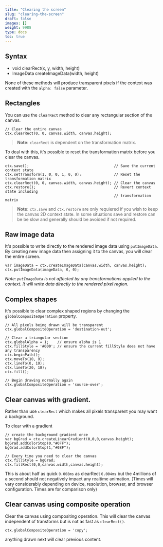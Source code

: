 ```yaml
---
title: "Clearing the screen"
slug: "clearing-the-screen"
draft: false
images: []
weight: 9988
type: docs
toc: true
---
```


## Syntax
 - void clearRect(x, y, width, height)
 - ImageData createImageData(width, height)

None of these methods will produce transparent pixels if the context was created with the `alpha: false` parameter.

## Rectangles
You can use the `clearRect` method to clear any rectangular section of the canvas.

<!-- language: lang-js -->

    // Clear the entire canvas
    ctx.clearRect(0, 0, canvas.width, canvas.height);

> **Note:** `clearRect` is dependent on the transformation matrix.

To deal with this, it's possible to reset the transformation matrix before you clear the canvas.

<!-- language: lang-js -->

    ctx.save();                                       // Save the current context state
    ctx.setTransform(1, 0, 0, 1, 0, 0);               // Reset the transformation matrix
    ctx.clearRect(0, 0, canvas.width, canvas.height); // Clear the canvas
    ctx.restore();                                    // Revert context state including 
                                                      // transformation matrix


> **Note:** `ctx.save` and `ctx.restore` are only requiered if you wish to keep the canvas 2D context state. In some situations save and restore can be be slow and generally should be avoided if not required.

## Raw image data
It's possible to write directly to the rendered image data using `putImageData`. By creating new image data then assigning it to the canvas, you will clear the entire screen.

<!-- language: lang-js -->

    var imageData = ctx.createImageData(canvas.width, canvas.height);
    ctx.putImageData(imageData, 0, 0);

*Note: `putImageData` is not affected by any transformations applied to the context. It will write data directly to the rendered pixel region.*

## Complex shapes
It's possible to clear complex shaped regions by changing the `globalCompositeOperation` property.

<!-- language: lang-js -->

    // All pixels being drawn will be transparent
    ctx.globalCompositeOperation = 'destination-out';
    
    // Clear a triangular section
    ctx.globalAlpha = 1;    // ensure alpha is 1
    ctx.fillStyle = '#000'; // ensure the current fillStyle does not have any transparency
    ctx.beginPath();
    ctx.moveTo(10, 0);
    ctx.lineTo(0, 10);
    ctx.lineTo(20, 10);
    ctx.fill();

    // Begin drawing normally again
    ctx.globalCompositeOperation = 'source-over';

## Clear canvas with gradient.
Rather than use `clearRect` which makes all pixels transparent you may want a background. 

To clear with a gradient

<!-- language: lang-js -->

    // create the background gradient once
    var bgGrad = ctx.createLinearGradient(0,0,0,canvas.height);
    bgGrad.addColorStop(0,"#0FF");
    bgGrad.addColorStop(1,"#08F");

    // Every time you need to clear the canvas
    ctx.fillStyle = bgGrad;
    ctx.fillRect(0,0,canvas.width,canvas.height);

This is about half as quick `0.008ms` as clearRect `0.004ms` but the 4millions of a second should not negatively impact any realtime animation. (Times will vary considerably depending on device, resolution, browser, and browser configuration. Times are for comparison only)




## Clear canvas using composite operation
Clear the canvas using compositing operation. This will clear the canvas independent of transforms but is not as fast as `clearRect()`.

    ctx.globalCompositeOperation = 'copy';

anything drawn next will clear previous content.

